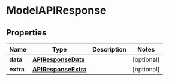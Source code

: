 

# ModelAPIResponse


## Properties

Name | Type | Description | Notes
------------ | ------------- | ------------- | -------------
**data** | [**APIResponseData**](APIResponseData.md) |  |  [optional]
**extra** | [**APIResponseExtra**](APIResponseExtra.md) |  |  [optional]




